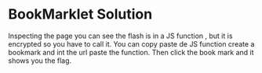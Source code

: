 # BookMarklet Solution

Inspecting the page you can see the flash is in a JS function , but it is encrypted so you have to call it. You can copy paste de JS function create a bookmark and int the url paste the function. Then click the book mark and it shows you the flag.